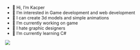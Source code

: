 - 👋 Hi, I’m Kacper
- 👀 I’m interested in Game development and web development
- 🧊 I can create 3d models and simple animations
- 🔭 I’m currently working on game
- 🖕 I hate graphic designers
- 🌱 I’m currently learning C#

![](https://komarev.com/ghpvc/?username=your-github-username&style=flat-square)

